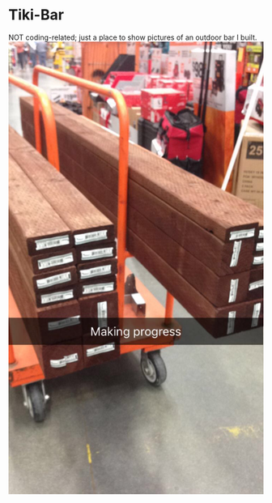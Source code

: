 # Tiki-Bar
NOT coding-related; just a place to show pictures of an outdoor bar I built. 
![alt text](wood.jpeg "Level 3")
